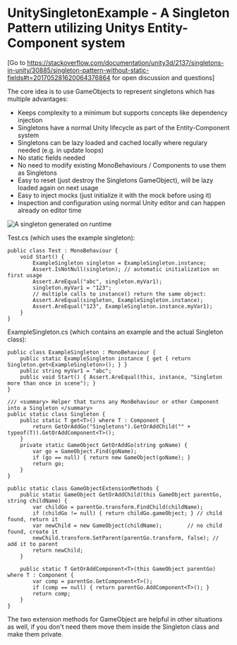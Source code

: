 # UnitySingletonExample - A Singleton Pattern utilizing Unitys Entity-Component system

[Go to https://stackoverflow.com/documentation/unity3d/2137/singletons-in-unity/30885/singleton-pattern-without-static-fields#t=201705281620064376864 for open discussion and questions]

The core idea is to use GameObjects to represent singletons which has multiple advantages:

* Keeps complexity to a minimum but supports concepts like dependency injection
* Singletons have a normal Unity lifecycle as part of the Entity-Component system
* Singletons can be lazy loaded and cached locally where regulary needed (e.g. in update loops)
* No static fields needed
* No need to modify existing MonoBehaviours / Components to use them as Singletons
* Easy to reset (just destroy the Singletons GameObject), will be lazy loaded again on next usage
* Easy to inject mocks (just initialize it with the mock before using it)
* Inspection and configuration using normal Unity editor and can happen already on editor time

![A singleton generated on runtime](https://i.imgur.com/wKvdrg7.png)

Test.cs (which uses the example singleton):

    public class Test : MonoBehaviour {
        void Start() {
            ExampleSingleton singleton = ExampleSingleton.instance;
            Assert.IsNotNull(singleton); // automatic initialization on first usage
            Assert.AreEqual("abc", singleton.myVar1);
            singleton.myVar1 = "123";
            // multiple calls to instance() return the same object:
            Assert.AreEqual(singleton, ExampleSingleton.instance); 
            Assert.AreEqual("123", ExampleSingleton.instance.myVar1);
        }
    }

ExampleSingleton.cs (which contains an example and the actual Singleton class):

    public class ExampleSingleton : MonoBehaviour {
        public static ExampleSingleton instance { get { return Singleton.get<ExampleSingleton>(); } }
        public string myVar1 = "abc";
        public void Start() { Assert.AreEqual(this, instance, "Singleton more than once in scene"); } 
    }

    /// <summary> Helper that turns any MonBehaviour or other Component into a Singleton </summary>
    public static class Singleton {
        public static T get<T>() where T : Component {
            return GetOrAddGo("Singletons").GetOrAddChild("" + typeof(T)).GetOrAddComponent<T>();
        }
        private static GameObject GetOrAddGo(string goName) {
            var go = GameObject.Find(goName);
            if (go == null) { return new GameObject(goName); }
            return go;
        }
    }

    public static class GameObjectExtensionMethods { 
        public static GameObject GetOrAddChild(this GameObject parentGo, string childName) {
            var childGo = parentGo.transform.FindChild(childName);
            if (childGo != null) { return childGo.gameObject; } // child found, return it
            var newChild = new GameObject(childName);        // no child found, create it
            newChild.transform.SetParent(parentGo.transform, false); // add it to parent
            return newChild;
        }

        public static T GetOrAddComponent<T>(this GameObject parentGo) where T : Component {
            var comp = parentGo.GetComponent<T>();
            if (comp == null) { return parentGo.AddComponent<T>(); }
            return comp;
        }
    }

The two extension methods for GameObject are helpful in other situations as well, if you don't need them move them inside the Singleton class and make them private.
